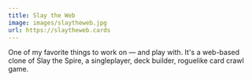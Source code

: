 ```yaml
---
title: Slay the Web
image: images/slaytheweb.jpg
url: https://slaytheweb.cards
---
```

One of my favorite things to work on — and play with. It's a web-based clone of Slay the Spire, a singleplayer, deck builder, roguelike card crawl game.
